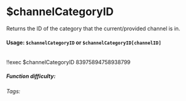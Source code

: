 # $channelCategoryID
Returns the ID of the category that the current/provided channel is in.

#### Usage: `$channelCategoryID` or `$channelCategoryID[channelID]`

<br/>
<discord-messages>
	<discord-message :bot="false" role-color="#ffcc9a" author="Member">
		!!exec $channelCategoryID
	</discord-message>
	<discord-message :bot="true" role-color="#0099ff" author="Custom Command" avatar="https://media.discordapp.net/avatars/725721249652670555/781224f90c3b841ba5b40678e032f74a.webp">
		83975894758938799
	</discord-message>
</discord-messages>



##### Function difficulty: <Badge type="tip" text="Easy" vertical="middle" /> 
###### Tags: <Badge type="tip" text="channel" vertical="middle" /> <Badge type="tip" text="execChannelCategory" vertical="middle" /> <Badge type="tip" text="channelUsedCategory" vertical="middle" /> <Badge type="tip" text="command channel category" vertical="middle" />